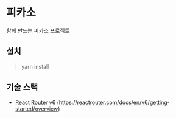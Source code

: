 # 피카소

함께 만드는 피카소 프로젝트

## 설치

> yarn install

## 기술 스택

- React Router v6 (https://reactrouter.com/docs/en/v6/getting-started/overview)
